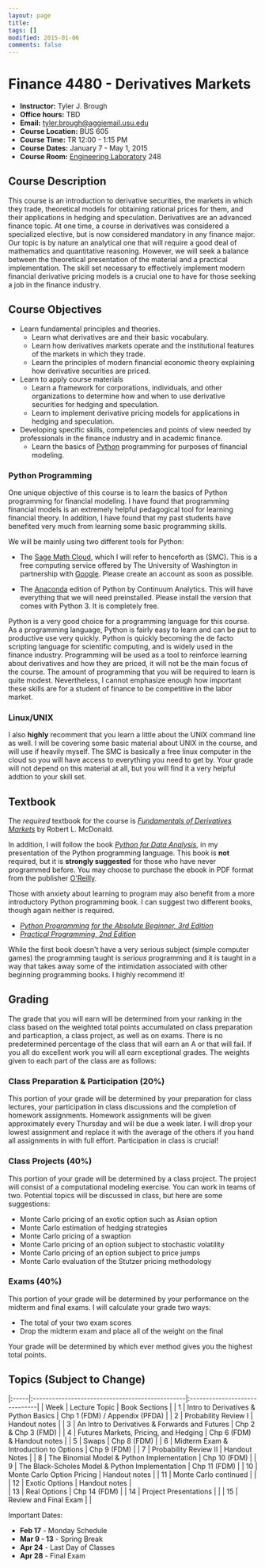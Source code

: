 ```yaml
---
layout: page
title: 
tags: []
modified: 2015-01-06
comments: false
---
```


Finance 4480 - Derivatives Markets 
====================
* **Instructor:** Tyler J. Brough
* **Office hours:** TBD 
* **Email:** <tyler.brough@aggiemail.usu.edu>  
* **Course Location:** BUS 605 
* **Course Time:** TR 12:00 - 1:15 PM 
* **Course Dates:** January 7 - May 1, 2015
* **Course Room:** [Engineering Laboratory](http://www.usu.edu/map/index.cfm?id=31) 248 

## Course Description 

This course is an introduction to derivative securities, the markets in which they trade, theoretical models for obtaining rational prices for them, and their applications in hedging and speculation. Derivatives are an advanced finance topic. At one time, a course in derivatives was considered a specialized elective, but is now considered mandatory in any finance major. Our topic is by nature an analytical one that will require a good deal of mathematics and quantitative reasoning. However, we will seek a balance between the theoretical presentation of the material and a practical implementation. The skill set necessary to effectively implement modern financial derivative pricing models is a crucial one to have for those seeking a job in the finance industry.

## Course Objectives

* Learn fundamental principles and theories.
	- Learn what derivatives are and their basic vocabulary.
	- Learn how derivatives markets operate and the institutional features of the markets in which they trade.
	- Learn the principles of modern financial economic theory explaining how derivative securities are priced.
* Learn to apply course materials
	- Learn a framework for corporations, individuals, and other organizations to determine how and when to use derivative securities for hedging and speculation.
	- Learn to implement derivative pricing models for applications in hedging and speculation.
* Developing specific skills, competencies and points of view needed by professionals in the finance industry and in academic finance.
	- Learn the basics of [Python](https://www.python.org/) programming for purposes of financial modeling. 

### Python Programming

One unique objective of this course is to learn the basics of Python programming for financial modeling. I have found that programming financial models is an extremely helpful pedagogical tool for learning financial theory. In addition, I have found that my past students have benefited very much from learning some basic programming skills.

We will be mainly using two different tools for Python:

* The [Sage Math Cloud](https://cloud.sagemath.com/), which I will refer to henceforth as (SMC). This is a free computing service offered by The University of Washington in partnership with [Google](www.google.com). Please create an account as soon as possible.

* The [Anaconda](https://store.continuum.io/cshop/anaconda/) edition of Python by Continuum Analytics. This will have everything that we will need preinstalled. Please install the version that comes with Python 3. It is completely free.

Python is a very good choice for a programming language for this course. As a programming language, Python is fairly easy to learn and can be put to productive use very quickly. Python is quickly becoming the de facto scripting language for scientific computing, and is widely used in the finance industry. Programming will be used as a tool to reinforce learning about derivatives and how they are priced, it will not be the main focus of the course. The amount of programming that you will be required to learn is quite modest. Nevertheless, I cannot emphasize enough how important these skills are for a student of finance to be competitive in the labor market.

### Linux/UNIX

I also **highly** recomment that you learn a little about the UNIX command line as well. I will be covering some basic material about UNIX in the course, and will use if heavily myself. The SMC is basically a free linux computer in the cloud so you will have access to everything you need to get by. Your grade will not depend on this material at all, but you will find it a very helpful addtion to your skill set.

## Textbook

The *required* textbook for the course is [*Fundamentals of Derivatives Markets*](http://goo.gl/RRklZo) by Robert L. McDonald. 

In addition, I will follow the book [*Python for Data Analysis*](http://goo.gl/m9xq9w), in my presentation of the Python programming language. This book is **not** required, but it is **strongly suggested** for those who have never programmed before. You may choose to purchase the ebook in PDF format from the publisher [O'Reilly](http://shop.oreilly.com/product/0636920023784.do).

Those with anxiety about learning to program may also benefit from a more introductory Python programming book. I can suggest two different books, though again neither is required.

* [*Python Programming for the Absolute Beginner, 3rd Edition*](http://goo.gl/gf45fh)
* [*Practical Programming, 2nd Edition*](https://pragprog.com/book/gwpy2/practical-programming) 

While the first book doesn't have a very serious subject (simple computer games) the programming taught is *serious* programming and it is taught in a way that takes away some of the intimidation associated with other beginning programming books. I highly recommend it!

## Grading

The grade that you will earn will be determined from your ranking in the class based on the weighted total points accumulated on class preparation and particaption, a class project, as well as on exams. There is no predetermined percentage of the class that will earn an A or that will fail. If you all do excellent work you will all earn exceptional grades. The weights given to each part of the class are as follows:

### Class Preparation & Participation (20%)

This portion of your grade will be determined by your preparation for class lectures, your participation in class
discussions and the completion of homework assignments. Homework assignments will be given approximately every Thursday
and will be due a week later. I will drop your lowest assignment and replace it with the average of the others if you
hand all assignments in with full effort. Participation in class is crucial!

### Class Projects (40%)

This portion of your grade will be determined by a class project. The project will consist of a computational modeling
exercise. You can work in teams of two. Potential topics will be discussed in class, but here are some suggestions:

* Monte Carlo pricing of an exotic option such as Asian option
* Monte Carlo estimation of hedging strategies
* Monte Carlo pricing of a swaption
* Monte Carlo pricing of an option subject to stochastic volatility
* Monte Carlo pricing of an option subject to price jumps
* Monte Carlo evaluation of the Stutzer pricing methodology

### Exams (40%)

This portion of your grade will be determined by your performance on the midterm and final exams. I will calculate your
grade two ways:

* The total of your two exam scores
* Drop the midterm exam and place all of the weight on the final

Your grade will be determined by which ever method gives you the highest total points.

## Topics (Subject to Change)

|:-----|:------------------------------------------------|:------------------------------|
| Week | Lecture Topic                                   | Book Sections                 |
|  1   | Intro to Derivatives & Python Basics            | Chp 1 (FDM) / Appendix (PFDA) |
|  2   | Probability Review I                            | Handout notes                 |
|  3   | An Intro to Derivatives & Forwards and Futures  | Chp 2 & Chp 3 (FMD)           |
|  4   | Futures Markets, Pricing, and Hedging           | Chp 6 (FDM) & Handout notes   |
|  5   | Swaps                                           | Chp 8 (FDM)                   |
|  6   | Midterm Exam & Introduction to Options          | Chp 9 (FDM)                   |
|  7   | Probability Review II                           | Handout Notes                 |
|  8   | The Binomial Model & Python Implementation      | Chp 10 (FDM)                  |
|  9   | The Black-Scholes Model & Python Implementation | Chp 11 (FDM)                  |
|  10  | Monte Carlo Option Pricing                      | Handout notes                 |
|  11  | Monte Carlo continued                           |                               | 
|  12  | Exotic Options                                  | Handout notes                 |  
|  13  | Real Options                                    | Chp 14 (FDM)                  | 
|  14  | Project Presentations                           |                               |
|  15  | Review and Final Exam                           |                               |

Important Dates:

* **Feb 17** - Monday Schedule
* **Mar 9 - 13** - Spring Break
* **Apr 24** - Last Day of Classes
* **Apr 28** - Final Exam
